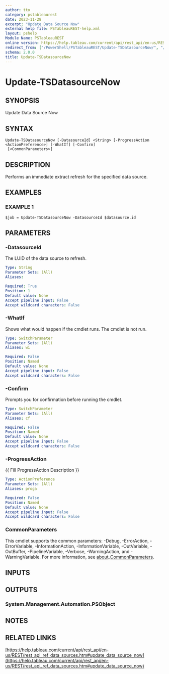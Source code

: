 ```yaml
---
author: tto
category: pstableaurest
date: 2023-11-28
excerpt: "Update Data Source Now"
external help file: PSTableauREST-help.xml
layout: pshelp
Module Name: PSTableauREST
online version: https://help.tableau.com/current/api/rest_api/en-us/REST/rest_api_ref_data_sources.htm#update_data_source_now
redirect_from: ["/PowerShell/PSTableauREST/Update-TSDatasourceNow/", "/PowerShell/PSTableauREST/update-tsdatasourcenow/", "/PowerShell/update-tsdatasourcenow/"]
schema: 2.0.0
title: Update-TSDatasourceNow
---
```


# Update-TSDatasourceNow

## SYNOPSIS
Update Data Source Now

## SYNTAX

```
Update-TSDatasourceNow [-DatasourceId] <String> [-ProgressAction <ActionPreference>] [-WhatIf] [-Confirm]
 [<CommonParameters>]
```

## DESCRIPTION
Performs an immediate extract refresh for the specified data source.

## EXAMPLES

### EXAMPLE 1
```
$job = Update-TSDatasourceNow -DatasourceId $datasource.id
```

## PARAMETERS

### -DatasourceId
The LUID of the data source to refresh.

```yaml
Type: String
Parameter Sets: (All)
Aliases:

Required: True
Position: 1
Default value: None
Accept pipeline input: False
Accept wildcard characters: False
```

### -WhatIf
Shows what would happen if the cmdlet runs.
The cmdlet is not run.

```yaml
Type: SwitchParameter
Parameter Sets: (All)
Aliases: wi

Required: False
Position: Named
Default value: None
Accept pipeline input: False
Accept wildcard characters: False
```

### -Confirm
Prompts you for confirmation before running the cmdlet.

```yaml
Type: SwitchParameter
Parameter Sets: (All)
Aliases: cf

Required: False
Position: Named
Default value: None
Accept pipeline input: False
Accept wildcard characters: False
```

### -ProgressAction
{{ Fill ProgressAction Description }}

```yaml
Type: ActionPreference
Parameter Sets: (All)
Aliases: proga

Required: False
Position: Named
Default value: None
Accept pipeline input: False
Accept wildcard characters: False
```

### CommonParameters
This cmdlet supports the common parameters: -Debug, -ErrorAction, -ErrorVariable, -InformationAction, -InformationVariable, -OutVariable, -OutBuffer, -PipelineVariable, -Verbose, -WarningAction, and -WarningVariable. For more information, see [about_CommonParameters](http://go.microsoft.com/fwlink/?LinkID=113216).

## INPUTS

## OUTPUTS

### System.Management.Automation.PSObject
## NOTES

## RELATED LINKS

[https://help.tableau.com/current/api/rest_api/en-us/REST/rest_api_ref_data_sources.htm#update_data_source_now](https://help.tableau.com/current/api/rest_api/en-us/REST/rest_api_ref_data_sources.htm#update_data_source_now)

